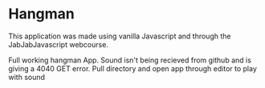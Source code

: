 # Hangman

<p>This application was made using vanilla Javascript and through the JabJabJavascript webcourse.</p>
<p>Full working hangman App. Sound isn't being recieved from github and is giving a 4040 GET error. Pull directory and open app through editor to play with sound</p>
